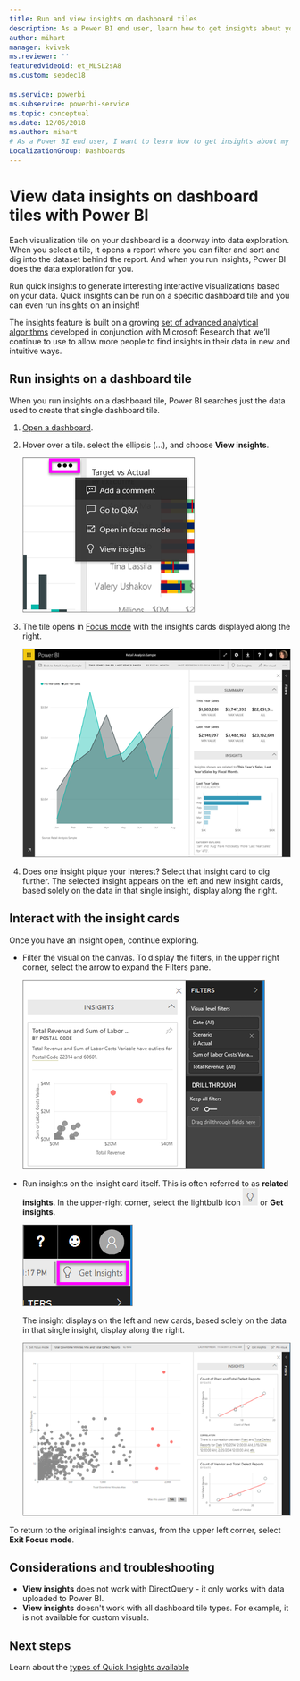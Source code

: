 ```yaml
---
title: Run and view insights on dashboard tiles
description: As a Power BI end user, learn how to get insights about your dashboard tiles.
author: mihart
manager: kvivek
ms.reviewer: ''
featuredvideoid: et_MLSL2sA8
ms.custom: seodec18

ms.service: powerbi
ms.subservice: powerbi-service
ms.topic: conceptual
ms.date: 12/06/2018
ms.author: mihart
# As a Power BI end user, I want to learn how to get insights about my dashboard tiles.
LocalizationGroup: Dashboards
---
```

# View data insights on dashboard tiles with Power BI
Each visualization tile on your dashboard is a doorway into data exploration. When you select a tile, it opens a report where you can filter and sort and dig into the dataset behind the report. And when you run insights, Power BI does the data exploration for you.

Run quick insights to generate interesting interactive visualizations based on your data. Quick insights can be run on a specific dashboard tile and you can even run insights on an insight!

The insights feature is built on a growing [set of advanced analytical algorithms](end-user-insight-types.md) developed in conjunction with Microsoft Research that we’ll continue to use to allow more people to find insights in their data in new and intuitive ways.

## Run insights on a dashboard tile
When you run insights on a dashboard tile, Power BI searches just the data used to create that single dashboard tile. 

1. [Open a dashboard](end-user-dashboards.md).
2. Hover over a tile. select the ellipsis (...), and choose **View insights**. 

    ![ellipsis menu mode](./media/end-user-insights/power-bi-hover.png)


3. The tile opens in [Focus mode](end-user-focus.md) with the insights cards displayed along the right.    
   
    ![Focus mode](./media/end-user-insights/pbi-insights-tile.png)    
4. Does one insight pique your interest? Select that insight card to dig further. The selected insight appears on the left and new insight cards, based solely on the data in that single insight, display along the right.    

 ## Interact with the insight cards
Once you have an insight open, continue exploring.

   * Filter the visual on the canvas.  To display the filters, in the upper right corner, select the arrow to expand the Filters pane.

     ![insight an Filters menu expanded](./media/end-user-insights/power-bi-insights-on-insights.png)
   
   * Run insights on the insight card itself. This is often referred to as **related insights**. In the upper-right corner, select the lightbulb icon ![Get insights icon](./media/end-user-insights/power-bi-bulb-icon.png)  or **Get insights**.
     
     ![menubar showing Get Insights icon](./media/end-user-insights/power-bi-autoinsights-tile.png)
     
     The insight displays on the left and new cards, based solely on the data in that single insight, display along the right.
     
     ![insights on insights](./media/end-user-insights/power-bi-insights-on-insights-new.png)

To return to the original insights canvas, from the upper left corner, select **Exit Focus mode**.

## Considerations and troubleshooting
- **View insights** does not work with DirectQuery - it only works with data uploaded to Power BI.
- **View insights** doesn't work with all dashboard tile types. For example, it is not available for custom visuals.<!--[custom visuals](end-user-custom-visuals.md)-->


## Next steps
Learn about the [types of Quick Insights available](end-user-insight-types.md)

